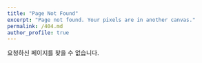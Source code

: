 ```yaml
---
title: "Page Not Found"
excerpt: "Page not found. Your pixels are in another canvas."
permalink: /404.md
author_profile: true
---
```


요청하신 페이지를 찾을 수 없습니다.

<script>
  var GOOG_FIXURL_LANG = 'en';
  var GOOG_FIXURL_SITE = 'https://op2gs2.github.io'
</script>
<script src="https://linkhelp.clients.google.com/tbproxy/lh/wm/fixurl.js">
</script>
